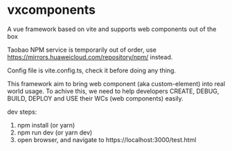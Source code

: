 # vxcomponents

A vue framework based on vite and supports web components out of the box

Taobao NPM service is temporarily out of order, use https://mirrors.huaweicloud.com/repository/npm/ instead.

Config file is vite.config.ts,
check it before doing any thing.

This framework aim to bring web component (aka custom-element) into real world usage. To achive this, we need to help developers CREATE, DEBUG, BUILD, DEPLOY and USE their WCs (web components) easily.

dev steps:

1. npm install (or yarn)
2. npm run dev (or yarn dev)
3. open browser, and navigate to https://localhost:3000/test.html
